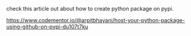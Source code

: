 check this article out about how to create python package on pypi.

https://www.codementor.io/@arpitbhayani/host-your-python-package-using-github-on-pypi-du107t7ku
